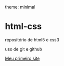 theme: minimal
# html-css
 <p>repositório de html5 e css3</p>
 <p>uso de git e github</p>
<a href="https://gabrieltedesco.github.io/html-css/exerc%C3%ADcios/ex015/desafio.html" target="blank" rel="external">Meu primeiro site</a>
